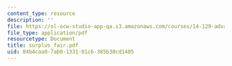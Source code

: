 ```yaml
---
content_type: resource
description: ''
file: https://ol-ocw-studio-app-qa.s3.amazonaws.com/courses/14-129-advanced-contract-theory-spring-2005/84b4caa97ab0133181c6385b30cd1405_surplus_fair.pdf
file_type: application/pdf
resourcetype: Document
title: surplus_fair.pdf
uid: 84b4caa9-7ab0-1331-81c6-385b30cd1405
---
```

